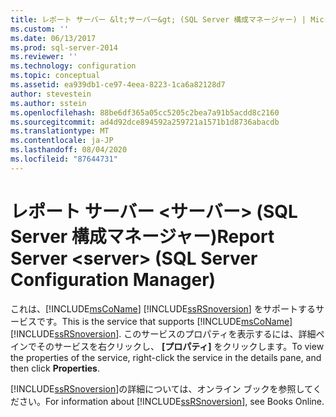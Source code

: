 ```yaml
---
title: レポート サーバー &lt;サーバー&gt; (SQL Server 構成マネージャー) | Microsoft Docs
ms.custom: ''
ms.date: 06/13/2017
ms.prod: sql-server-2014
ms.reviewer: ''
ms.technology: configuration
ms.topic: conceptual
ms.assetid: ea939db1-ce97-4eea-8223-1ca6a82128d7
author: stevestein
ms.author: sstein
ms.openlocfilehash: 88be6df365a05cc5205c2bea7a91b5acdd8c2160
ms.sourcegitcommit: ad4d92dce894592a259721a1571b1d8736abacdb
ms.translationtype: MT
ms.contentlocale: ja-JP
ms.lasthandoff: 08/04/2020
ms.locfileid: "87644731"
---
```

# <a name="report-server-ltservergt-sql-server-configuration-manager"></a><span data-ttu-id="657d5-102">レポート サーバー &lt;サーバー&gt; (SQL Server 構成マネージャー)</span><span class="sxs-lookup"><span data-stu-id="657d5-102">Report Server &lt;server&gt; (SQL Server Configuration Manager)</span></span>
  <span data-ttu-id="657d5-103">これは、[!INCLUDE[msCoName](../../includes/msconame-md.md)] [!INCLUDE[ssRSnoversion](../../includes/ssrsnoversion-md.md)] をサポートするサービスです。</span><span class="sxs-lookup"><span data-stu-id="657d5-103">This is the service that supports [!INCLUDE[msCoName](../../includes/msconame-md.md)] [!INCLUDE[ssRSnoversion](../../includes/ssrsnoversion-md.md)].</span></span> <span data-ttu-id="657d5-104">このサービスのプロパティを表示するには、詳細ペインでそのサービスを右クリックし、 **[プロパティ]** をクリックします。</span><span class="sxs-lookup"><span data-stu-id="657d5-104">To view the properties of the service, right-click the service in the details pane, and then click **Properties**.</span></span>  
  
 <span data-ttu-id="657d5-105">[!INCLUDE[ssRSnoversion](../../includes/ssrsnoversion-md.md)]の詳細については、オンライン ブックを参照してください。</span><span class="sxs-lookup"><span data-stu-id="657d5-105">For information about [!INCLUDE[ssRSnoversion](../../includes/ssrsnoversion-md.md)], see Books Online.</span></span>  
  
  

